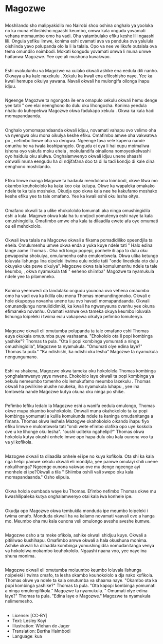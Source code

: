 # Magozwe

##
Moshilando sho malipyakidilo mo Nairobi shoo oshina onghalo ya yooloka no ka muna efiloshisho ngaashi keumbo, omwa kala ongudu yovamati vehana momaumbo omo ha vadi. Oha vatambulako efiku keshe lili ngaashi lili. Ongula yefiku limwe, konima eshi ovamati ava va penduka ova yalulula oishiinda yavo polupanda olo la li la talala. Opo va nee ve likufe outalala ova tema omundilo noimbodi. Mokati kongudu yovamati omwa li muna umwe haifanwa Magozwe. Yee oye ali mushona kuvakwao.

##
 Eshi ovakulunhu va Magozwe va xulako okwali ashike ena eedula dili nanho. Okwaya a ka kale naxekulu . Xekulu ka kwali ena efiloshisho naye. Yee ka kwali hemupe oikulya yawana. Navali okwali he mulongifa oilonga ihapu idjuu.

##
Ngeenge Magozwe ta ngongota ile ena omapulo xekulu okwali hemu denge yee tatii " ove elai neenghono ito dulu oku lihongosha. Konima yeedula nhatu do kuhepekwa Magozwe okwa fadukapo xekulu . Okwa ka kala hadi momapandaanda.

##
Onghalo yomomapandaanda okwali idjuu, novamati vahapu ovo velimo oha va nyengwa oku mona oikulya keshe efiku. Omafimbo amwe oha vakwatwa po , nefimbo limwe oha va dengwa. Ngeenge tava vele kapena nande omunhu he va twala koshipangelo. Ongudu ei oya li hai xupu moimaliwa ishona oyo vakufa moku ehela , mokulandifa oinailona nomoyeekelwashi oyo haidulu oku alulwa. Onghalamwenyo okwali idjuu unene shaashi omwalli muna eengudu ha di ndjifafana doo ta di lu tadi kondjo di kale dina eenghono moshilando.

##
Efiku limwe manga Magowe ta hadaula mendoloma loimbodi, okwe litwa mo okambo kouhokololo ka kaka koo oka kulupa. Okwe ka wapaleka omakako ndele te ka tula moshako. Okudja opo okwa kala nee he kakufamo moshako keshe efiku yee ta tale omafano. Yee ka kwali eshii oku lesha oitya.

##
Omafano okwali ta a ulike ehokolololo lomumati aka ninga omushingidila eshi a kula. Magowe okwa kala ha tu ondjodi yomutenya eshi naye ta kala omushingidila. Omafimbo amwe oha kala ta dilaadila ewete afa oye omumati ou eli mehokololo.

##
Okwali kwa talala na Magozwe okwali a fikama pomadidiliko opeendjila ta ehela. Omulumenhu umwe okwa enda a yuka kuye ndele tati " Halo edina lange aame Thomas . Oha ndi longo popepi, ponhele ili apa to dulu oku pewaposha shokulya, omulumenhu osho emulombwela. Okwa ulika ketungo loluvala lishunga lina oipeleki itwima eulu ndele tatii "onde lineekela oto dulu okuyako uka pewe oikulya". Magozwe okwa tala komulumenhu ndele ta tale keumbo, , okwa nyamukula tati " eeheno shiimba" Magozwe ta nyamukula ndele yee ta pilameneko.

##
Konima yeemwedi da landulako ongudu younona ovo vehena omaumbo omo ha vadi ova ka ikilila oku mona Thomas momundingonoko. Okwali e hole okupopya novanhu unene tuu ovo havadi momapandaanda. Okwali omunandjungu nomulididimiki, ka kwali ha ngwenyauna ovanhu yee okuna efimaneko novanhu. Ovamati vamwe ova tameka okuya keumbo loluvala lishunga loipeleki i twima eulu vakapewa oikulya pefimbo lomutenya.

##
Magozwe okwali eli omutumba polupanda ta tale omafano eshi Thomas euya okukala omutumba puye vashaama. "Ehokololo ota li popi kombinga yashike"? Thomas ta pula. "Ota li popi kombinga yomumati a ninga omushingidila", Magozwe ta nyamukula. "Omumati olye edina laye?" Thomas ta pula." "Ka ndishishi, ka ndishi oku lesha" Magozwe ta nyamukula nengungumano.

##
 Eshi va shakena, Magozwe okwa tameka oku hokololela Thomas kombinga yonghalamwenyo yaye mwene. Ehokololo laye okwali ta popi kombinga ya xekulu nemeumbo tomenho olo lemukufamo meumbo laxekulu . Thomas okwali ha pwilikine alushe noukeka, iha nyamukula luhapu , yee ina lombwela nande Magozwe kutya okuna oku ninga po shike.

##
Pefimbo lefiku ledalo la Magozwe eshi a wanifa eedula omulongo, Thomas okwe mupa okambo kouhokololo. Omwali muna okahokololo ta ka popi kombinga yomumati a kulila komukunda ndele ta kaninga omudanitanga a fimana. Thomas okwa leshela Mazogwe okahokololo oikando ihapu fiyo efiku limwe e mulombwela tati "ondi wete efimbo olafika opo uye koskola ove u ke lihonge oku lesha". "oushi uditeko ngahelipi?" Thomas okwa hokolola kutya okushi onhele imwe opo hapa dulu oku kala ounona voo ta va yi kofikola.

##
 Mazogwe okwali ta dilaadila onhele ei ipe no kuya kofikola. Ota shi ka kala nga helipi pamwe xekulu okwali eli mondjila, yee pamwe omulayi shili unene nokulihonga? Ngeenge ounona vakwao ove mu denge ngeenge ayi monhele ei ipe?Okwali a tila " Shiimba oshili vali xwepo oku kala momapandaanda." Osho elipula.

##
Okwa holola oumbada waye ku Thomas. Efimbo nefimbo Thomas okwe mu kwashilipaleka kutya onghalamwenyo otai kala iwa konhele ipe.

##
Okudja opo Magozwe okwa tembukila monduda ipe meumbo loipeleki i twima omafo. Monduda okwali ha va kalamo novamati vaavali ovo a hanga mo. Meumbo oha mu kala ounona veli omulongo aveshe aveshe kumwe.

##
Magozwe osho a ta meke ofikola, ashike okwali shidjuu kuye. Okwali a pitililwao kushihapu. Omafimbo amwe okwali a hala okushuna monima. Ashike okwali ha dilaadila kombinga yomushingidila nomudanitanga venya va hokololwa mokambo kouhokololo. Ngaashi naana voo, yee naye ina shuna monima.

##
Magozwe okwali eli omutumba moluumbo keumbo loluvala lishunga noipeleki i twima omafo, ta lesha okambo kouhokololo a dja nako kofikola. Thomas okwe ya ndele ta kala omutumba va shaama naye. "Okambo ota ka popi kombinga yashike?" Thomas ta pula. "Ota kapopi kombinga yomumati a ninga omulongifikola." Magozwe ta nyamukula. " Omumati olye edina laye?" Thomas ta pula. "Edina laye o Magozwe." Magozwe ta nyamukula nelimemesho.

##
* License: [CC-BY]
* Text: Lesley Koyi
* Illustration: Wiehan de Jager
* Translation: Bertha Haimbodi
* Language: kua
